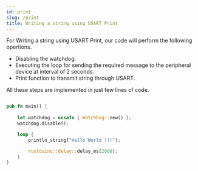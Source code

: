 ```yaml
---
id: print
slug: /print
title: Writing a string using USART Print
---
```


For Writing a string using USART Print, our code will perform the following opertions.
 * Disabling the watchdog.
 * Executing the loop for sending the required message to the peripheral device at interval of 2 seconds.
 * Print function to transmit string through USART.

All these steps are implemented in just few lines of code.
```rust

pub fn main() {
   
    let watchdog = unsafe { WatchDog::new() };
    watchdog.disable();

    loop {
        println_string("Hello World !!!");

        rustduino::delay::delay_ms(2000);
    }
}
```